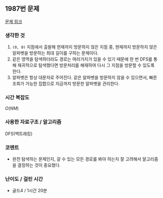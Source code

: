 ## 1987번 문제

[문제 링크](https://www.acmicpc.net/problem/1987)

### 생각한 것

1. `(0, 0)` 지점에서 출발해 현재까지 방문하지 않은 지점 중, 현재까지 방문하지 않은 알파벳을 방문하는 최대 길이를 구하는 문제이다.
2. 같은 영역을 탐색하더라도 경로는 여러가지가 있을 수 있기 때문에 한 번 DFS를 통해 재귀적으로 탐색했다면 방문처리를 해재하여 다시 그 지점을 방문할 수 있도록 한다.
3. 알파벳은 항상 대문자로 주어진다. 같은 알파벳을 방문하지 않을 수 있으면서, 빠른 조회가 가능한 집합으로 지금까지 방문한 알파벳을 관리한다.

### 시간 복잡도

$O(NM)$

### 사용한 자료구조 / 알고리즘

DFS(백트래킹)

### 코멘트

- 완전 탐색하는 문제인지, 갈 수 있는 모든 경로를 봐야 하는지 잘 고려해서 알고리즘을 결정하는 것이 중요했다.

### 난이도 / 걸린 시간

- 골드4 / 1시간 20분
